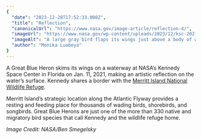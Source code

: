 ```yaml
---
{
  "date": "2023-12-28T17:52:33.000Z",
  "title": "Reflection",
  "canonicalUrl": "https://www.nasa.gov/image-article/reflection-4/",
  "imageUrl": "https://www.nasa.gov/wp-content/uploads/2023/12/ksc-20210111-ph-jbs01-0072orig.jpg",
  "imageAlt": "A large gray bird flaps its wings just above a body of water, disrupting the water's surface. There is a reflection of the bird in the water.",
  "author": "Monika Luabeya"
}
---
```


A Great Blue Heron skims its wings on a waterway at NASA’s Kennedy Space Center in Florida on Jan. 11, 2021, making an artistic reflection on the water’s surface. Kennedy shares a border with the [Merritt Island National Wildlife Refuge](https://blogs.nasa.gov/earthdaycountdown/2020/03/16/t-37-protecting-wildlife-at-kennedy-space-center/#:~:text=NASA%E2%80%99s%20Kennedy%20Space%20Center%20in%20Florida%20shares%20its,state-listed%20endangered%20and%20threatened%20animal%20and%20plant%20species.).

Merritt Island’s strategic location along the Atlantic Flyway provides a resting and feeding place for thousands of wading birds, shorebirds, and songbirds. Great Blue Herons are just one of the more than 330 native and migratory bird species that call Kennedy and the wildlife refuge home.

_Image Credit: NASA/Ben Smegelsky_
